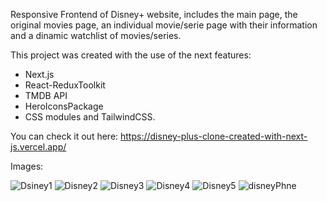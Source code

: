 Responsive Frontend of Disney+ website, includes the main page, the original movies page, an individual movie/serie page with their information and a dinamic watchlist of movies/series.

This project was created with the use of the next features:
* Next.js
* React-ReduxToolkit
* TMDB API
* HeroIconsPackage
* CSS modules and TailwindCSS.

You can check it out here:
  https://disney-plus-clone-created-with-next-js.vercel.app/

Images:

![Dsiney1](https://user-images.githubusercontent.com/103704812/210386721-47535088-3e29-4c32-b12f-032c5831bbc1.png)
![Disney2](https://user-images.githubusercontent.com/103704812/210386724-06963a28-c446-47e0-a1cf-89a0bf69cc81.png)
![Disney3](https://user-images.githubusercontent.com/103704812/210386730-a532ed92-9c21-4ee3-907b-ac4c442f0cfb.png)
![Disney4](https://user-images.githubusercontent.com/103704812/210386744-e981c866-cf0e-4dc8-a6ad-1233b66ab11b.png)
![Disney5](https://user-images.githubusercontent.com/103704812/210386714-4e22bb6a-52ad-4439-bf8a-ca83460c016e.png)
![disneyPhne](https://user-images.githubusercontent.com/103704812/210388400-6f752516-c956-40aa-ad32-9f1cf578197b.png)



